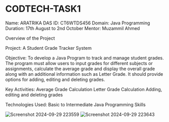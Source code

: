 # CODTECH-TASK1

Name: ARATRIKA DAS
ID: CT6WTDS456
Domain: Java Programming
Duration: 17th August to 2nd October
Mentor: Muzammil Ahmed

Overview of the Project

Project: A Student Grade Tracker System

Objective:
To develop a Java Program to track and manage student grades. The program must allow users to input grades for different subjects or assignments, calculate the average grade and display the overall grade along with an additional information such as Letter Grade. It should provide options for adding, editing and deleting grades.

Key Activities:
Average Grade Calculation
Letter Grade Calculation
Adding, editing and deleting grades

Technologies Used:
Basic to Intermediate Java Programming Skills

![Screenshot 2024-09-29 223559](https://github.com/user-attachments/assets/9cd2014d-f92d-47ec-94b0-1a32e1ca669b)
![Screenshot 2024-09-29 223643](https://github.com/user-attachments/assets/29960801-8697-4693-a239-193f07777f15)


